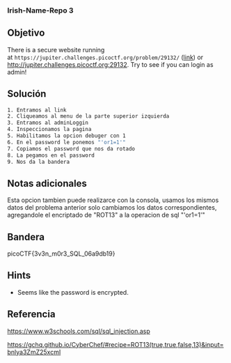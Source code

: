 ### Irish-Name-Repo 3
## Objetivo

There is a secure website running at `https://jupiter.challenges.picoctf.org/problem/29132/` ([link](https://jupiter.challenges.picoctf.org/problem/29132/)) or http://jupiter.challenges.picoctf.org:29132. Try to see if you can login as admin!
## Solución
```bash
1. Entramos al link
2. Cliqueamos al menu de la parte superior izquierda
3. Entramos al adminLoggin
4. Inspeccionamos la pagina
5. Habilitamos la opcion debuger con 1
6. En el password le ponemos "'or1=1'"
7. Copiamos el password que nos da rotado
8. La pegamos en el password
9. Nos da la bandera
```
## Notas adicionales

Esta opcion tambien puede realizarce con la consola, usamos los mismos datos del problema anterior solo cambiamos los datos correspondientes, agregandole el encriptado de "ROT13" a la operacion de sql "'or1=1'"
## Bandera

picoCTF{3v3n_m0r3_SQL_06a9db19}
## Hints

- Seems like the password is encrypted.

## Referencia

https://www.w3schools.com/sql/sql_injection.asp

https://gchq.github.io/CyberChef/#recipe=ROT13(true,true,false,13)&input=bnlya3ZmZ25xcmI